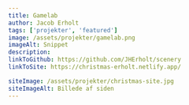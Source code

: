 ```yaml
---
title: Gamelab
author: Jacob Erholt
tags: ['projekter', 'featured']
image: /assets/projekter/gamelab.png
imageAlt: Snippet
description: 
linkToGithub: https://github.com/JHErholt/scenery
linkToSite: https://christmas-erholt.netlify.app/

siteImage: /assets/projekter/christmas-site.jpg
siteImageAlt: Billede af siden
---
```

<p></p>

<p></p>

<p></p>